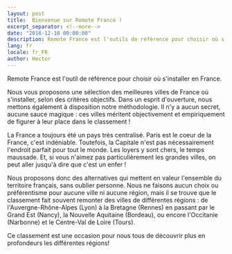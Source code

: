 ```yaml
---
layout: post
title:  Bienvenue sur Remote France !
excerpt_separator: <!--more-->
date: "2018-12-10 00:00:00"
description: Remote France est l'outils de référence pour choisir où s'installer en France.
lang: fr
locale: fr_FR
author: Hector
---
```


Remote France est l'outil de référence pour choisir où s'installer en France.

Nous vous proposons une sélection des meilleures villes de France où s'installer, selon des critères objectifs. Dans un esprit d'ouverture, nous mettons également à disposition notre méthodologie. Il n'y a aucun secret, aucune sauce magique : ces villes méritent objectivement et empiriquement de figurer à leur place dans le classement !

<!--more-->

La France a toujours été un pays très centralisé. Paris est le coeur de la France, c'est indéniable. Toutefois, la Capitale n'est pas nécessairement l'endroit parfait pour tout le monde. Les loyers y sont chers, le temps maussade. Et, si vous n'aimez pas particulièrement les grandes villes, on peut aller jusqu'à dire que c'est un enfer !

Nous proposons donc des alternatives qui mettent en valeur l'ensemble du territoire français, sans oublier personne. Nous ne faisons aucun choix ou préférentisme pour aucune ville ni aucune région, mais il se trouve que le classement fait souvent remonter des villes de différentes régions : de l'Auvergne-Rhône-Alpes (Lyon) à la Bretagne (Rennes) en passant par le Grand Est (Nancy), la Nouvelle Aquitaine (Bordeau), ou encore l'Occitanie (Narbonne) et le Centre-Val de Loire (Tours).

Ce classement est une occasion pour nous tous de découvrir plus en profondeurs les différentes régions!